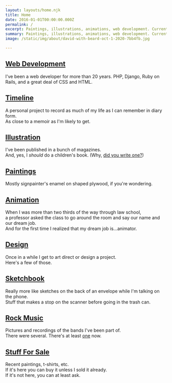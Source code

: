 ```yaml
---
layout: layouts/home.njk
title: Home
date: 2016-01-01T00:00:00.000Z
permalink: /
excerpt: Paintings, illustrations, animations, web development. Currently based in New Orleans, Louisiana.
summary: Paintings, illustrations, animations, web development. Currently based in New Orleans, Louisiana.
image: /static/img/about/david-with-beard-oct-1-2020-7bb4fb.jpg

---
```


<div class="grid-home">

  <div class="polaroid web" data-aos="fade-up" data-aos="fade-up" data-aos-easing="ease-in-out" data-aos-duration="500" data-aos-delay="100">
    <div>
      <a href="web">
        <!-- <img src="/static/img/web/edison.jpg" alt="website designed and built by David Rhoden"> -->
        <h2>Web Development</h2>
      </a>
      <p>I've been a web developer for more than 20 years. PHP, Django, Ruby on Rails, and a great deal of CSS and HTML.</p>
    </div>
  </div>
    <div class="polaroid timeline" data-aos="fade-up" data-aos-easing="ease-in-out" data-aos-duration="500" data-aos-delay="100">
    <div>
      <a href="timeline">
        <h2>Timeline</h2>
      </a>
      <p>A personal project to record as much of my life as I can remember in diary form.<br>As close to a memoir as I'm likely to get.</p>
    </div>
  </div>
  <div class="polaroid illustrations" data-aos="fade-up" data-aos-easing="ease-in-out" data-aos-duration="500" data-aos-delay="100">
    <div>
      <a href="illustrations">
        <h2>Illustration</h2>
      </a>
      <p>I've been published in a bunch of magazines.<br>And, yes, I <i>should</i> do a children's book. (Why, <a href="mailto:david@davidrhoden.com?subject=Hey, Dave. I wrote a children's book. Maybe you should illustrate it?">did you write one?</a>)</p>
    </div>
  </div>
  <div class="polaroid paintings" data-aos="fade-up" data-aos-easing="ease-in-out" data-aos-duration="500" data-aos-delay="0">
    <div>
      <a href="paintings">
        <h2>Paintings</h2>
      </a>
      <p>Mostly signpainter's enamel on shaped plywood, if you're wondering.</p>
    </div>
  </div>
  <div class="polaroid animations" data-aos="fade-up" data-aos-easing="ease-in-out" data-aos-duration="500" data-aos-delay="200">
    <div>
      <a href="animations">
        <h2>Animation</h2>
      </a>
      <p>When I was more than two thirds of the way through law school,<br>
      a professor asked the class to go around the room and say our name and our dream job.<br>
      And for the first time I realized that my dream job is...animator.</p>
    </div>
  </div>
  <div class="polaroid designs" data-aos="fade-up" data-aos-easing="ease-in-out" data-aos-duration="500">
    <div>
      <a href="designs">
        <!-- <img src="/static/img/designs/TalbotAdamsAlbum.jpg" alt="design by David Rhoden"> -->
        <h2>Design</h2>
      </a>
      <p>Once in a while I get to art direct or design a project.<br>
      Here's a few of those.</p>
    </div>
  </div>
  <div class="polaroid sketchbook" data-aos="fade-up" data-aos="fade-up" data-aos-easing="ease-in-out" data-aos-duration="500" data-aos-delay="100">
    <div>
      <a href="sketchbook">
        <!-- <img src="/static/img/sketchbook/aah-guy.jpg" alt="aah guy illustration by David Rhoden"> -->
        <h2>Sketchbook</h2>
      </a>
      <p>Really more like sketches on the back of an envelope while I'm talking on the phone.<br>
      Stuff that makes a stop on the scanner before going in the trash can.</p>
    </div>
  </div>
  <div class="polaroid rock" data-aos="fade-up" data-aos="fade-up" data-aos-easing="ease-in-out" data-aos-duration="500" data-aos-delay="200">
    <div>
      <a href="rock">
        <!-- <img src="/static/img/rock/all-night-movers/all-night-movers-dave-jul-27-2002.jpg" alt="David Rhoden playing guitar at All-Night Movers house show, photo by Jeff Pounds"> -->
        <h2>Rock Music</h2>
      </a>
      <p>Pictures and recordings of the bands I've been part of.<br>
        There were several. There's at least <a href="https://thestackswebsite.com" target="_blank">one</a> now.</p>
    </div>
  </div>
  <div class="polaroid forsale" data-aos="fade-up" data-aos="fade-up" data-aos-easing="ease-in-out" data-aos-duration="500">
    <div>
      <a href="forsale">
        <!-- <img src="/static/img/designs/Bottle-CapTeeTurquoise.jpg" alt="Bottle Cap Boy T-Shirt by David Rhoden"> -->
        <h2>Stuff For Sale</h2>
      </a>
      <p>Recent paintings, t-shirts, etc.<br>
      If it's here you can buy it unless I sold it already.<br>
      If it's not here, you can at least ask.</p>
    </div>
  </div>
</div>
